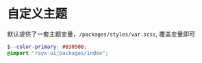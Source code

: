 # 自定义主题

默认提供了一套主题变量，```/packages/styles/var.scss```, 覆盖变量即可

```scss
$--color-primary: #030508;
@import "rayx-ui/packages/index";
```
